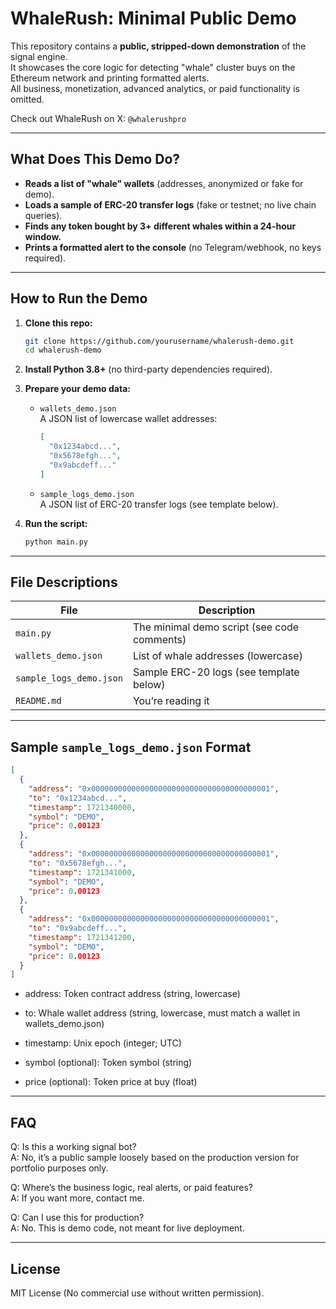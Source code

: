 # WhaleRush: Minimal Public Demo

This repository contains a **public, stripped-down demonstration** of the signal engine.  
It showcases the core logic for detecting "whale" cluster buys on the Ethereum network and printing formatted alerts.  
All business, monetization, advanced analytics, or paid functionality is omitted.

Check out WhaleRush on X: ```@whalerushpro```

---

## What Does This Demo Do?

- **Reads a list of "whale" wallets** (addresses, anonymized or fake for demo).
- **Loads a sample of ERC-20 transfer logs** (fake or testnet; no live chain queries).
- **Finds any token bought by 3+ different whales within a 24-hour window.**
- **Prints a formatted alert to the console** (no Telegram/webhook, no keys required).

---

## How to Run the Demo

1. **Clone this repo:**
    ```bash
    git clone https://github.com/yourusername/whalerush-demo.git
    cd whalerush-demo
    ```

2. **Install Python 3.8+** (no third-party dependencies required).

3. **Prepare your demo data:**
    - `wallets_demo.json`  
      A JSON list of lowercase wallet addresses:
      ```json
      [
        "0x1234abcd...",
        "0x5678efgh...",
        "0x9abcdeff..."
      ]
      ```
    - `sample_logs_demo.json`  
      A JSON list of ERC-20 transfer logs (see template below).

4. **Run the script:**
    ```bash
    python main.py
    ```

---

## File Descriptions

| File                 | Description                                  |
|----------------------|----------------------------------------------|
| `main.py`            | The minimal demo script (see code comments)  |
| `wallets_demo.json`  | List of whale addresses (lowercase)          |
| `sample_logs_demo.json` | Sample ERC-20 logs (see template below)   |
| `README.md`          | You’re reading it                            |

---

## Sample `sample_logs_demo.json` Format

```json
[
  {
    "address": "0x0000000000000000000000000000000000000001",
    "to": "0x1234abcd...",
    "timestamp": 1721340000,
    "symbol": "DEMO",
    "price": 0.00123
  },
  {
    "address": "0x0000000000000000000000000000000000000001",
    "to": "0x5678efgh...",
    "timestamp": 1721341000,
    "symbol": "DEMO",
    "price": 0.00123
  },
  {
    "address": "0x0000000000000000000000000000000000000001",
    "to": "0x9abcdeff...",
    "timestamp": 1721341200,
    "symbol": "DEMO",
    "price": 0.00123
  }
]
```
- address: Token contract address (string, lowercase)

- to: Whale wallet address (string, lowercase, must match a wallet in wallets_demo.json)

- timestamp: Unix epoch (integer; UTC)

- symbol (optional): Token symbol (string)

- price (optional): Token price at buy (float)

---
## FAQ
Q: Is this a working signal bot? <br>
A: No, it’s a public sample loosely based on the production version for portfolio purposes only.

Q: Where’s the business logic, real alerts, or paid features?<br>
A: If you want more, contact me.

Q: Can I use this for production?<br>
A: No. This is demo code, not meant for live deployment.

---
## License
MIT License (No commercial use without written permission).
